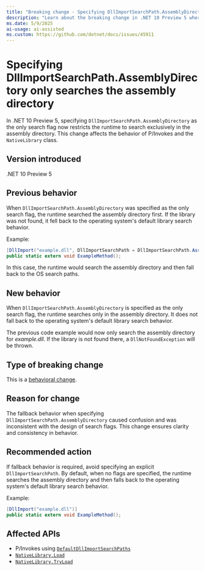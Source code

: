 ```yaml
---
title: "Breaking change - Specifying DllImportSearchPath.AssemblyDirectory only searches the assembly directory"
description: "Learn about the breaking change in .NET 10 Preview 5 where specifying DllImportSearchPath.AssemblyDirectory as the only search flag restricts the search to the assembly directory."
ms.date: 5/9/2025
ai-usage: ai-assisted
ms.custom: https://github.com/dotnet/docs/issues/45911
---
```


# Specifying DllImportSearchPath.AssemblyDirectory only searches the assembly directory

In .NET 10 Preview 5, specifying `DllImportSearchPath.AssemblyDirectory` as the only search flag now restricts the runtime to search exclusively in the assembly directory. This change affects the behavior of P/Invokes and the `NativeLibrary` class.

## Version introduced

.NET 10 Preview 5

## Previous behavior

When `DllImportSearchPath.AssemblyDirectory` was specified as the only search flag, the runtime searched the assembly directory first. If the library was not found, it fell back to the operating system's default library search behavior.

Example:

```csharp
[DllImport("example.dll", DllImportSearchPath = DllImportSearchPath.AssemblyDirectory)]
public static extern void ExampleMethod();
```

In this case, the runtime would search the assembly directory and then fall back to the OS search paths.

## New behavior

When `DllImportSearchPath.AssemblyDirectory` is specified as the only search flag, the runtime searches only in the assembly directory. It does not fall back to the operating system's default library search behavior.

The previous code example would now only search the assembly directory for *example.dll*. If the library is not found there, a `DllNotFoundException` will be thrown.

## Type of breaking change

This is a [behavioral change](../../categories.md#behavioral-change).

## Reason for change

The fallback behavior when specifying `DllImportSearchPath.AssemblyDirectory` caused confusion and was inconsistent with the design of search flags. This change ensures clarity and consistency in behavior.

## Recommended action

If fallback behavior is required, avoid specifying an explicit `DllImportSearchPath`. By default, when no flags are specified, the runtime searches the assembly directory and then falls back to the operating system's default library search behavior.

Example:

```csharp
[DllImport("example.dll")]
public static extern void ExampleMethod();
```

## Affected APIs

- P/Invokes using [`DefaultDllImportSearchPaths`](https://learn.microsoft.com/dotnet/api/system.runtime.interopservices.defaultdllimportsearchpathsattribute)
- [`NativeLibrary.Load`](https://learn.microsoft.com/dotnet/api/system.runtime.interopservices.nativelibrary.load#system-runtime-interopservices-nativelibrary-load(system-string-system-reflection-assembly-system-nullable((system-runtime-interopservices-dllimportsearchpath))))
- [`NativeLibrary.TryLoad`](https://learn.microsoft.com/dotnet/api/system.runtime.interopservices.nativelibrary.tryload#system-runtime-interopservices-nativelibrary-tryload(system-string-system-reflection-assembly-system-nullable((system-runtime-interopservices-dllimportsearchpath))-system-intptr@))
